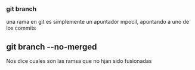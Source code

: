 ### git branch
una rama en git es simplemente un apuntador mpocil, apuntando a uno de los commits

## git branch --no-merged
Nos dice cuales son las ramsa que no hjan sido fusionadas